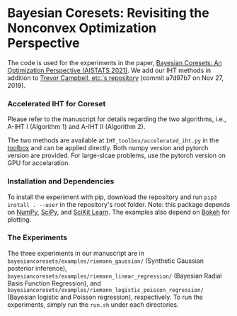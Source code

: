 

# Bayesian Coresets: Revisiting the Nonconvex Optimization Perspective

The code is used for the experiments in the paper, [Bayesian Coresets: An Optimization Perspective (AISTATS 2021)](https://arxiv.org/abs/2007.00715). We add our IHT 
methods in addition to [Trevor Campbell, etc.'s repository](https://github.com/trevorcampbell/bayesian-coresets) (commit
a7d97b7
on Nov 27, 2019).   

### Accelerated IHT for Coreset
Please refer to the manuscript for details regarding the two algorithms, i.e., A-IHT I (Algorithm 1) and A-IHT II (Algorithm 2).

The two methods are available at `IHT_toolbox/accelerated_iht.py` in the [toolbox](https://github.com/jackyzyb/Bayesian-Coresets-An-Optimization-Perspective/tree/master/IHT_toolbox) and can be applied directly. Both numpy version and pytorch version are provided. For large-slcae problems, use the pytorch version on GPU for accelaration. 


### Installation and Dependencies

To install the experiment with pip, download the repository and run `pip3 install . --user` in the repository's root folder. Note: this package depends on [NumPy](http://www.numpy.org), [SciPy](https://www.scipy.org), and [SciKit Learn](https://scikit-learn.org).
The examples also depend on [Bokeh](https://bokeh.pydata.org/en/latest) for plotting.

### The Experiments 

The three experiments in our manuscript are in `bayesiancoresets/examples/riemann_gaussian/` (Synthetic Gaussian posterior inference),
`bayesiancoresets/examples/riemann_linear_regression/` (Bayesian Radial Basis Function Regression),
and `bayesiancoresets/examples/riemann_logistic_poisson_regression/` (Bayesian logistic and Poisson regression),
respectively.
To run the experiments, simply run the `run.sh` under each directories.
